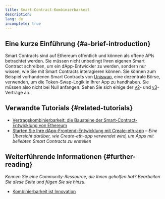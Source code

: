 ```yaml
---
title: Smart-Contract-Kombinierbarkeit
description:
lang: de
incomplete: true
---
```


## Eine kurze Einführung {#a-brief-introduction}

Smart Contracts sind auf Ethereum öffentlich und können als offene APIs betrachtet werden. Sie müssen nicht unbedingt Ihren eigenen Smart Contract schreiben, um ein dApp-Entwickler zu werden, sondern nur wissen, wie Sie mit Smart Contracts interagieren können. Sie können zum Beispiel vorhandenen Smart Contracts von [Uniswap](https://uniswap.exchange/swap), eine dezentrale Börse, verwenden, um die Token-Swap-Logik in Ihrer App zu handhaben. Sie müssen also nicht bei Null anfangen. Sehen Sie sich einige der [v2](https://github.com/Uniswap/uniswap-v2-core/tree/master/contracts)- und [v3](https://github.com/Uniswap/uniswap-v3-core/tree/main/contracts)-Verträge an.

## Verwandte Tutorials {#related-tutorials}

- [Vertragskombinierbarkeit: die Bausteine der Smart-Contract-Entwicklung von Ethereum](https://www.decentlabs.io/blog/contract-composability-the-building-blocks-of-ethereum-smart-contract-development)
- [Starten Sie Ihre dApp-Frontend-Entwicklung mit Create-eth-app](/developers/tutorials/kickstart-your-dapp-frontend-development-with-create-eth-app/) _– Eine Übersicht darüber, wie Create-eth-app verwendet wird, um Apps mit beliebten Smart Contracts zu erstellen_

## Weiterführende Informationen {#further-reading}

_Kennen Sie eine Community-Ressource, die Ihnen geholfen hat? Bearbeiten Sie diese Seite und fügen Sie sie hinzu._

- [Kombinierbarkeit ist Innovation](https://future.a16z.com/how-composability-unlocks-crypto-and-everything-else/)
